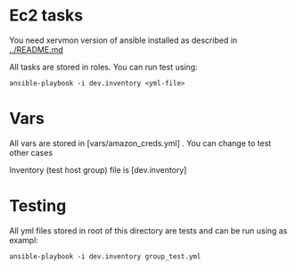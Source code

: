 Ec2 tasks
=========

You need xervmon version of ansible installed as described in [../README.md](README)


All tasks are stored in roles. You can run test using:

```
ansible-playbook -i dev.inventory <yml-file>
```

Vars
====

All vars are stored in [vars/amazon_creds.yml] .
You can change to test other cases

Inventory (test host group) file is [dev.inventory]

Testing
=======

All yml files stored in root of this directory are tests and can be run using as exampl:

```
ansible-playbook -i dev.inventory group_test.yml
```
